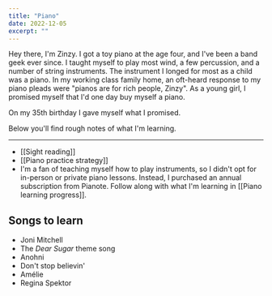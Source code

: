 ```yaml
---
title: "Piano"
date: 2022-12-05
excerpt: ""
---
```

Hey there, I'm Zinzy. I got a toy piano at the age four, and I've been a band geek ever since. I taught myself to play most wind, a few percussion, and a number of string instruments. The instrument I longed for most as a child was a piano. In my working class family home, an oft-heard response to my piano pleads were "pianos are for rich people, Zinzy". As a young girl, I promised myself that I'd one day buy myself a piano.

On my 35th birthday I gave myself what I promised. 

Below you'll find rough notes of what I'm learning.

--- 

- [[Sight reading]]
- [[Piano practice strategy]]
- I'm a fan of teaching myself how to play instruments, so I didn't opt for in-person or private piano lessons. Instead, I purchased an annual subscription from Pianote. Follow along with what I'm learning in [[Piano learning progress]].
 


## Songs to learn
- Joni Mitchell
- The *Dear Sugar* theme song
- Anohni 
- Don't stop believin'
- Amélie
- Regina Spektor